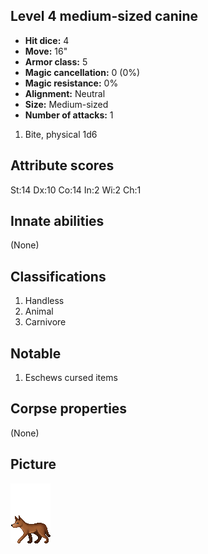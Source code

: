 ## Level 4 medium-sized canine
- **Hit dice:** 4
- **Move:** 16"
- **Armor class:** 5
- **Magic cancellation:** 0 (0%)
- **Magic resistance:** 0%
- **Alignment:** Neutral
- **Size:** Medium-sized
- **Number of attacks:** 1
1. Bite, physical 1d6
## Attribute scores
St:14 Dx:10 Co:14 In:2 Wi:2 Ch:1
## Innate abilities
(None)
## Classifications
1. Handless
2. Animal
3. Carnivore
## Notable
1. Eschews cursed items
## Corpse properties
(None)
## Picture
![Dingo](https://github.com/hyvanmielenpelit/GnollHackTileSet/blob/main/Monsters/dingo/dingo.png)

